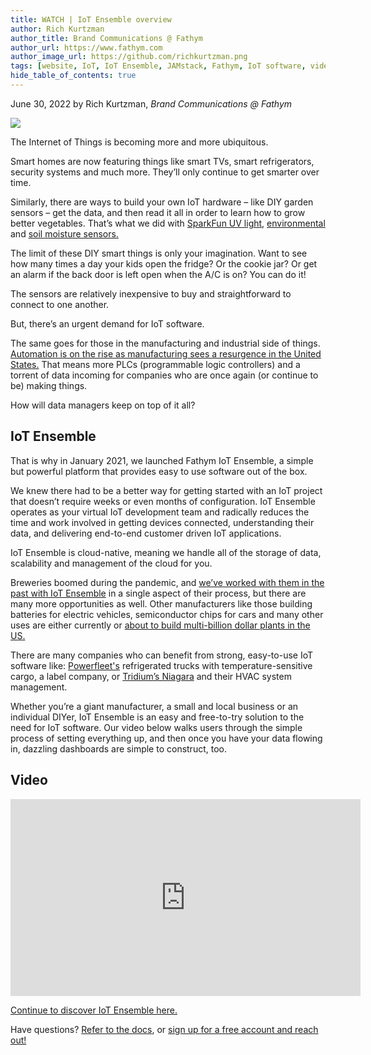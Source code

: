 ```yaml
---
title: WATCH | IoT Ensemble overview
author: Rich Kurtzman
author_title: Brand Communications @ Fathym
author_url: https://www.fathym.com
author_image_url: https://github.com/richkurtzman.png
tags: [website, IoT, IoT Ensemble, JAMstack, Fathym, IoT software, video, IoT turorial, IIoT software]
hide_table_of_contents: true
---
```


June 30, 2022 by Rich Kurtzman, _Brand Communications @ Fathym_

![](https://www.fathym.com/img/iotensemblegraphic.png)

The Internet of Things is becoming more and more ubiquitous.  

Smart homes are now featuring things like smart TVs, smart refrigerators, security systems and much more. They’ll only continue to get smarter over time.  

Similarly, there are ways to build your own IoT hardware – like DIY garden sensors – get the data, and then read it all in order to learn how to grow better vegetables. That’s what we did with [SparkFun UV light](https://www.fathym.com/blog/articles/2022/june/2022-06-16-iot-garden-sensor-uv), [environmental](https://www.fathym.com/blog/articles/2022/may/2022-05-27-garden-better-environmental-sensor) and [soil moisture sensors.](https://www.fathym.com/blog/articles/2022/april/2022-04-18-iot-garden-soil-moisture-sensor) 

The limit of these DIY smart things is only your imagination. Want to see how many times a day your kids open the fridge? Or the cookie jar? Or get an alarm if the back door is left open when the A/C is on? You can do it!  

The sensors are relatively inexpensive to buy and straightforward to connect to one another.  

But, there’s an urgent demand for IoT software.  

The same goes for those in the manufacturing and industrial side of things. [Automation is on the rise as manufacturing sees a resurgence in the United States.](https://www.fathym.com/blog/articles/2022/may/2022-05-17-american-manufacturing-resurgence) That means more PLCs (programmable logic controllers) and a torrent of data incoming for companies who are once again (or continue to be) making things.  

How will data managers keep on top of it all? 

## IoT Ensemble 

That is why in January 2021, we launched Fathym IoT Ensemble, a simple but powerful platform that provides easy to use software out of the box. 

We knew there had to be a better way for getting started with an IoT project that doesn’t require weeks or even months of configuration. IoT Ensemble operates as your virtual IoT development team and radically reduces the time and work involved in getting devices connected, understanding their data, and delivering end-to-end customer driven IoT applications.  

IoT Ensemble is cloud-native, meaning we handle all of the storage of data, scalability and management of the cloud for you.  

Breweries boomed during the pandemic, and [we’ve worked with them in the past with IoT Ensemble](https://www.fathym.com/iot/blog/blogs/2021/march/2021-03-04-crazy-mountain-brewery) in a single aspect of their process, but there are many more opportunities as well. Other manufacturers like those building batteries for electric vehicles, semiconductor chips for cars and many other uses are either currently or [about to build multi-billion dollar plants in the US.](https://www.nytimes.com/2022/01/05/business/economy/supply-chain-reshoring-us-manufacturing.html) 

There are many companies who can benefit from strong, easy-to-use IoT software like: [Powerfleet's](https://www.powerfleet.com/) refrigerated trucks with temperature-sensitive cargo, a label company, or [Tridium’s Niagara](https://www.tridium.com/us/en/Products/niagara) and their HVAC system management. 

Whether you’re a giant manufacturer, a small and local business or an individual DIYer, IoT Ensemble is an easy and free-to-try solution to the need for IoT software. Our video below walks users through the simple process of setting everything up, and then once you have your data flowing in, dazzling dashboards are simple to construct, too.  

## Video

<iframe width="560" height="315" src="https://www.youtube.com/embed/hQaVqLzAmIM" title="YouTube video player" frameborder="0" allow="accelerometer; autoplay; clipboard-write; encrypted-media; gyroscope; picture-in-picture" allowfullscreen></iframe> 

[Continue to discover IoT Ensemble here.](https://www.fathym.com/blog/articles/2022/july/2022-07-15-discover-iot-ensemble)

Have questions? [Refer to the docs](https://www.fathym.com/iot/docs), or [sign up for a free account and reach out!](https://www.fathym.com/dashboard) 